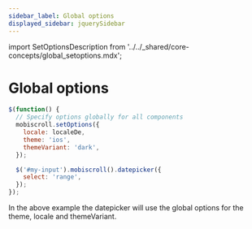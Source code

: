 ```yaml
---
sidebar_label: Global options
displayed_sidebar: jquerySidebar
---
```


import SetOptionsDescription from '../../_shared/core-concepts/global_setoptions.mdx';

# Global options

<SetOptionsDescription />

```javascript
$(function() {
  // Specify options globally for all components
  mobiscroll.setOptions({
    locale: localeDe,
    theme: 'ios',
    themeVariant: 'dark',
  });

  $('#my-input').mobiscroll().datepicker({
    select: 'range',
  });
});
```

In the above example the datepicker will use the global options for the theme, locale and themeVariant.